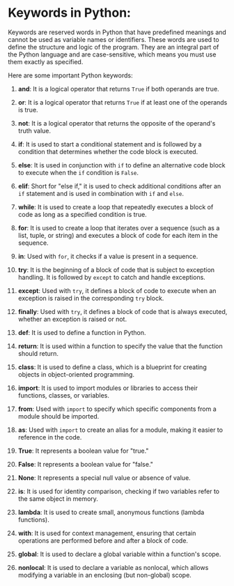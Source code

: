 # Keywords in Python:

Keywords are reserved words in Python that have predefined meanings and cannot be used as variable names or identifiers. These words are used to define the structure and logic of the program. They are an integral part of the Python language and are case-sensitive, which means you must use them exactly as specified.

Here are some important Python keywords:

1. **and**: It is a logical operator that returns `True` if both operands are true.

2. **or**: It is a logical operator that returns `True` if at least one of the operands is true.

3. **not**: It is a logical operator that returns the opposite of the operand's truth value.

4. **if**: It is used to start a conditional statement and is followed by a condition that determines whether the code block is executed.

5. **else**: It is used in conjunction with `if` to define an alternative code block to execute when the `if` condition is `False`.

6. **elif**: Short for "else if," it is used to check additional conditions after an `if` statement and is used in combination with `if` and `else`.

7. **while**: It is used to create a loop that repeatedly executes a block of code as long as a specified condition is true.

8. **for**: It is used to create a loop that iterates over a sequence (such as a list, tuple, or string) and executes a block of code for each item in the sequence.

9. **in**: Used with `for`, it checks if a value is present in a sequence.

10. **try**: It is the beginning of a block of code that is subject to exception handling. It is followed by `except` to catch and handle exceptions.

11. **except**: Used with `try`, it defines a block of code to execute when an exception is raised in the corresponding `try` block.

12. **finally**: Used with `try`, it defines a block of code that is always executed, whether an exception is raised or not.

13. **def**: It is used to define a function in Python.

14. **return**: It is used within a function to specify the value that the function should return.

15. **class**: It is used to define a class, which is a blueprint for creating objects in object-oriented programming.

16. **import**: It is used to import modules or libraries to access their functions, classes, or variables.

17. **from**: Used with `import` to specify which specific components from a module should be imported.

18. **as**: Used with `import` to create an alias for a module, making it easier to reference in the code.

19. **True**: It represents a boolean value for "true."

20. **False**: It represents a boolean value for "false."

21. **None**: It represents a special null value or absence of value.

22. **is**: It is used for identity comparison, checking if two variables refer to the same object in memory.

23. **lambda**: It is used to create small, anonymous functions (lambda functions).

24. **with**: It is used for context management, ensuring that certain operations are performed before and after a block of code.

25. **global**: It is used to declare a global variable within a function's scope.

26. **nonlocal**: It is used to declare a variable as nonlocal, which allows modifying a variable in an enclosing (but non-global) scope.
